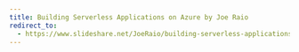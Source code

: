 ```yaml
---
title: Building Serverless Applications on Azure by Joe Raio
redirect_to:
  - https://www.slideshare.net/JoeRaio/building-serverless-applications-on-azure
---
```


